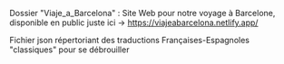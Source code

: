 Dossier "Viaje_a_Barcelona" : Site Web pour notre voyage à Barcelone, disponible en public juste ici → https://viajeabarcelona.netlify.app/

Fichier json répertoriant des traductions Françaises-Espagnoles "classiques" pour se débrouiller

